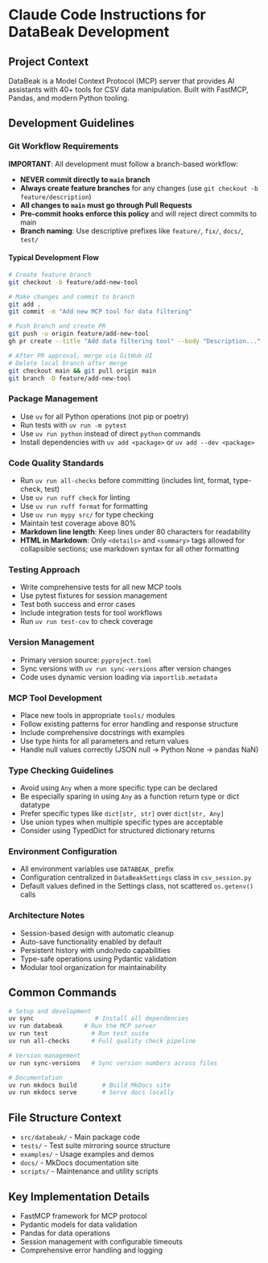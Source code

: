 # Claude Code Instructions for DataBeak Development

## Project Context

DataBeak is a Model Context Protocol (MCP) server that provides AI assistants
with 40+ tools for CSV data manipulation. Built with FastMCP, Pandas, and
modern Python tooling.

## Development Guidelines

### Git Workflow Requirements

**IMPORTANT**: All development must follow a branch-based workflow:

- **NEVER commit directly to `main` branch**
- **Always create feature branches** for any changes (use `git checkout -b feature/description`)
- **All changes to `main` must go through Pull Requests**
- **Pre-commit hooks enforce this policy** and will reject direct commits to main
- **Branch naming**: Use descriptive prefixes like `feature/`, `fix/`, `docs/`, `test/`

#### Typical Development Flow

```bash
# Create feature branch
git checkout -b feature/add-new-tool

# Make changes and commit to branch
git add .
git commit -m "Add new MCP tool for data filtering"

# Push branch and create PR
git push -u origin feature/add-new-tool
gh pr create --title "Add data filtering tool" --body "Description..."

# After PR approval, merge via GitHub UI
# Delete local branch after merge
git checkout main && git pull origin main
git branch -D feature/add-new-tool
```

### Package Management

- Use `uv` for all Python operations (not pip or poetry)
- Run tests with `uv run -m pytest`
- Use `uv run python` instead of direct `python` commands
- Install dependencies with `uv add <package>` or `uv add --dev <package>`

### Code Quality Standards

- Run `uv run all-checks` before committing (includes lint, format, type-check, test)
- Use `uv run ruff check` for linting
- Use `uv run ruff format` for formatting
- Use `uv run mypy src/` for type checking
- Maintain test coverage above 80%
- **Markdown line length**: Keep lines under 80 characters for readability
- **HTML in Markdown**: Only `<details>` and `<summary>` tags allowed for
  collapsible sections; use markdown syntax for all other formatting

### Testing Approach

- Write comprehensive tests for all new MCP tools
- Use pytest fixtures for session management
- Test both success and error cases
- Include integration tests for tool workflows
- Run `uv run test-cov` to check coverage

### Version Management

- Primary version source: `pyproject.toml`
- Sync versions with `uv run sync-versions` after version changes
- Code uses dynamic version loading via `importlib.metadata`

### MCP Tool Development

- Place new tools in appropriate `tools/` modules
- Follow existing patterns for error handling and response structure
- Include comprehensive docstrings with examples
- Use type hints for all parameters and return values
- Handle null values correctly (JSON null → Python None → pandas NaN)

### Type Checking Guidelines

- Avoid using `Any` when a more specific type can be declared
- Be especially sparing in using `Any` as a function return type or dict datatype
- Prefer specific types like `dict[str, str]` over `dict[str, Any]`
- Use union types when multiple specific types are acceptable
- Consider using TypedDict for structured dictionary returns

### Environment Configuration

- All environment variables use `DATABEAK_` prefix
- Configuration centralized in `DataBeakSettings` class in `csv_session.py`
- Default values defined in the Settings class, not scattered `os.getenv()` calls

### Architecture Notes

- Session-based design with automatic cleanup
- Auto-save functionality enabled by default
- Persistent history with undo/redo capabilities
- Type-safe operations using Pydantic validation
- Modular tool organization for maintainability

## Common Commands

```bash
# Setup and development
uv sync                 # Install all dependencies
uv run databeak      # Run the MCP server
uv run test            # Run test suite
uv run all-checks      # Full quality check pipeline

# Version management
uv run sync-versions   # Sync version numbers across files

# Documentation
uv run mkdocs build       # Build MkDocs site
uv run mkdocs serve       # Serve docs locally
```

## File Structure Context

- `src/databeak/` - Main package code
- `tests/` - Test suite mirroring source structure
- `examples/` - Usage examples and demos
- `docs/` - MkDocs documentation site
- `scripts/` - Maintenance and utility scripts

## Key Implementation Details

- FastMCP framework for MCP protocol
- Pydantic models for data validation
- Pandas for data operations
- Session management with configurable timeouts
- Comprehensive error handling and logging
